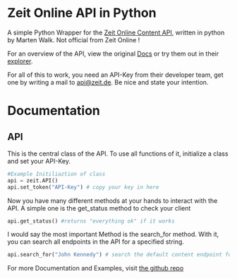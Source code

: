 # Zeit Online API in Python

A simple Python Wrapper for the [Zeit Online Content API](http://developer.zeit.de/index/), written in python by Marten Walk. Not official from Zeit Online !

For an overview of the API, view the original [Docs](http://developer.zeit.de/docs/) or try them out in their [explorer](http://developer.zeit.de/explorer/).

For all of this to work, you need an API-Key from their developer team, get one by writing a mail to [api@zeit.de](mailto:api@zeit.de). Be nice and state your intention.

# Documentation

## API 
This is the central class of the API. To use all functions of it, initialize a class and set your API-Key.

```python
#Example Initiliaztion of class
api = zeit.API()
api.set_token("API-Key") # copy your key in here
```

Now you have many different methods at your hands to interact with the API. A simple one is the get_status method to check your client

```python
api.get_status() #returns "everything ok" if it works
```

I would say the most important Method is the search_for method. With it, you can search all endpoints in the API for a specified string.

```python
api.search_for("John Kennedy") # search the default content endpoint for "John Kennedy", returns a search class (explained later)
```

For more Documentation and Examples, visit [the github repo](https://github.com/skriptum/zeit)
